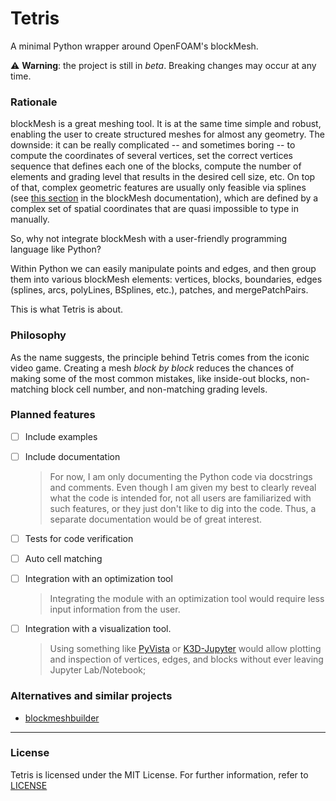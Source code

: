 # Tetris

A minimal Python wrapper around OpenFOAM's blockMesh.


:warning: **Warning**: the project is still in _beta_. Breaking changes may
occur at any time.

### Rationale

blockMesh is a great meshing tool. It is at the same time simple and robust,
enabling the user to create structured meshes for almost any geometry. The
downside: it can be really complicated -- and sometimes boring -- to compute
the coordinates of several vertices, set the correct vertices sequence that
defines each one of the blocks, compute the number of elements and grading
level that results in the desired cell size, etc. On top of that, complex
geometric features are usually only feasible via splines (see [this
section][tableedges] in the blockMesh documentation), which are defined by a
complex set of spatial coordinates that are quasi impossible to type in
manually.

So, why not integrate blockMesh with a user-friendly programming language like
Python?

Within Python we can easily manipulate points and edges, and then group them
into various blockMesh elements: vertices, blocks, boundaries, edges (splines,
arcs, polyLines, BSplines, etc.), patches, and mergePatchPairs.

This is what Tetris is about.


### Philosophy

As the name suggests, the principle behind Tetris comes from the iconic video
game. Creating a mesh _block by block_ reduces the chances of making some of
the most common mistakes, like inside-out blocks, non-matching block cell
number, and non-matching grading levels.


### Planned features

* [ ] Include examples

* [ ] Include documentation

  > For now, I am only documenting the Python code via docstrings and comments.
  > Even though I am given my best to clearly reveal what the code is intended
  > for, not all users are familiarized with such features, or they just don't
  > like to dig into the code. Thus, a separate documentation would be of great
  > interest.

* [ ] Tests for code verification

* [ ] Auto cell matching

* [ ] Integration with an optimization tool

  > Integrating the module with an optimization tool would require less input
  > information from the user.

* [ ] Integration with a visualization tool.

  > Using something like [PyVista][pyvista] or [K3D-Jupyter][k3djupyter]
  > would allow plotting and inspection of vertices, edges, and blocks without
  > ever leaving Jupyter Lab/Notebook;


### Alternatives and similar projects

* [blockmeshbuilder](https://github.com/NauticalMile64/blockmeshbuilder)

---

### License

Tetris is licensed under the MIT License. For further information, refer to
[LICENSE](./LICENSE)


[blockmesh]: https://cfd.direct/openfoam/user-guide/blockMesh/
[tableedges]: https://cfd.direct/openfoam/user-guide/v8-blockMesh/#x26-1880112
[m4]: https://www.gnu.org/software/m4/m4.html
[numpy]: https://numpy.org
[pyvista]: https://pyvista.org
[k3djupyter]: https://github.com/K3D-tools/K3D-jupyter
